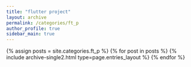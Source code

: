 ```yaml
---
title: "flutter project"
layout: archive
permalink: /categories/ft_p
author_profile: true
sidebar_main: true
---
```


{% assign posts = site.categories.ft_p %}
{% for post in posts %} {% include archive-single2.html type=page.entries_layout %} {% endfor %}
